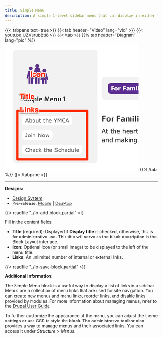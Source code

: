 ```yaml
---
title: Simple Menu
description: A simple 1-level sidebar menu that can display in either the right or left sidebar area.
---
```


{{< tabpane text=true >}}
  {{< tab header="Video" lang="vid" >}}
    {{< youtube UZVurubBti8 >}}
  {{< /tab >}}
  {{% tab header="Diagram" lang="pic" %}}
![Screenshot of the Simple Menu component with block labels](lb-simple-menu.png)
  {{% /tab %}}
{{< /tabpane >}}

-----

**Designs:**
- [Design System](<../../../../../../assets/img/designs/lb-ui-kit/Side Menu.jpg>)
- Pre-release: [Mobile](<../../../../../../assets/img/designs/lb/Simple Menu Mobile.png>) | [Desktop](<../../../../../../assets/img/designs/lb/Simple Menu Desktop.png>)

{{< readfile "../lb-add-block.partial" >}}

Fill in the content fields:

- **Title** (required): Displayed if **Display title** is checked, otherwise, this is for administrative use.  This title will serve as the block description in the Block Layout interface.
- **Icon**: Optional icon (or small image) to be displayed to the left of the menu title.
- **Links**: An unlimited number of internal or external links.

{{< readfile "../lb-save-block.partial" >}}

**Additional Information:**

The Simple Menu block is a useful way to display a list of links in a sidebar.  Menus are a collection of menu links that are used for site navigation.  You can create new menus and menu links, reorder links, and disable links provided by modules.  For more information about managing menus, refer to the [Drupal User Guide](https://www.drupal.org/docs/user_guide/en/menu-concept.html).

To further customize the appearance of the menu, you can adjust the theme settings or use CSS to style the block. The administrative toolbar also provides a way to manage menus and their associated links. You can access it under *Structure > Menus*.
